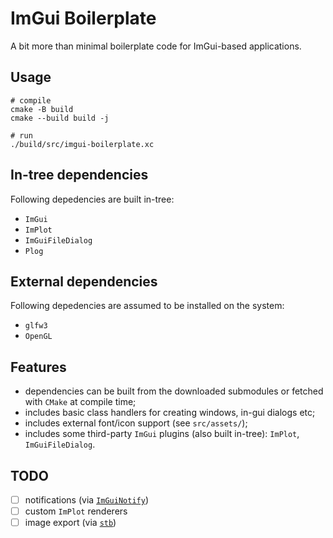 # ImGui Boilerplate

A bit more than minimal boilerplate code for ImGui-based applications.

## Usage

```
# compile
cmake -B build
cmake --build build -j

# run
./build/src/imgui-boilerplate.xc
```

## In-tree dependencies

Following depedencies are built in-tree:

- `ImGui`
- `ImPlot`
- `ImGuiFileDialog`
- `Plog`

## External dependencies

Following depedencies are assumed to be installed on the system:

- `glfw3`
- `OpenGL`

## Features

- dependencies can be built from the downloaded submodules or fetched with `CMake` at compile time;
- includes basic class handlers for creating windows, in-gui dialogs etc;
- includes external font/icon support (see `src/assets/`);
- includes some third-party `ImGui` plugins (also built in-tree): `ImPlot`, `ImGuiFileDialog`.

## TODO

- [ ] notifications (via [`ImGuiNotify`](https://github.com/TyomaVader/ImGuiNotify))
- [ ] custom `ImPlot` renderers
- [ ] image export (via [`stb`](https://github.com/nothings/stb))
